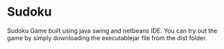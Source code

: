 # Sudoku
Sudoku Game built using java swing and netbeans IDE. You can try out the game by simply downloading the executablejar file from the dist folder.
